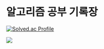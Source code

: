 # 알고리즘 공부 기록장
[![Solved.ac Profile](http://mazassumnida.wtf/api/v2/generate_badge?boj=igomae)](https://solved.ac/igomae/)

<img src="http://mazandi.herokuapp.com/api?handle=igomae&theme=warm"/>